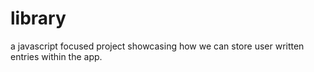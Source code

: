 # library
a javascript focused project showcasing how we can store user written entries within the app.
